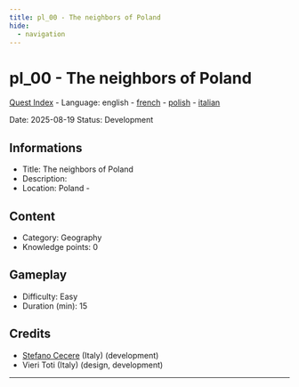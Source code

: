 ```yaml
---
title: pl_00 - The neighbors of Poland
hide:
  - navigation
---
```


# pl_00 - The neighbors of Poland
[Quest Index](./index.md) - Language: english - [french](./pl_00.fr.md) - [polish](./pl_00.pl.md) - [italian](./pl_00.it.md)

Date: 2025-08-19
Status: Development

## Informations

- Title: The neighbors of Poland
- Description: 
- Location: Poland - 
## Content
- Category: Geography
- Knowledge points: 0
## Gameplay
- Difficulty: Easy
- Duration (min): 15
## Credits
- [Stefano Cecere](https://stefanocecere.com) (Italy) (development)
- Vieri Toti (Italy) (design, development)

---

